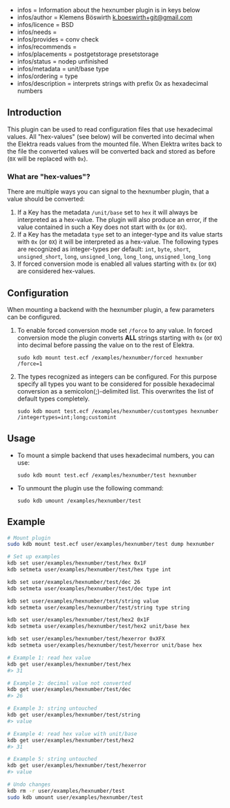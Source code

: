 - infos = Information about the hexnumber plugin is in keys below
- infos/author = Klemens Böswirth <k.boeswirth+git@gmail.com>
- infos/licence = BSD
- infos/needs =
- infos/provides = conv check
- infos/recommends =
- infos/placements = postgetstorage presetstorage
- infos/status = nodep unfinished
- infos/metadata = unit/base type
- infos/ordering = type
- infos/description = interprets strings with prefix 0x as hexadecimal numbers

## Introduction

This plugin can be used to read configuration files that use hexadecimal values. All "hex-values" (see below) will be 
converted into decimal when the Elektra reads values from the mounted file. When Elektra writes back to the file the converted values
will be converted back and stored as before (`0X` will be replaced with `0x`).

### What are "hex-values"?
There are multiple ways you can signal to the hexnumber plugin, that a value should be converted:

1. If a Key has the metadata `/unit/base` set to `hex` it will always be interpreted as a hex-value. The plugin will also produce an error,
   if the value contained in such a Key does not start with `0x` (or `0X`).
2. If a Key has the metadata `type` set to an integer-type and its value starts with `0x` (or `0X`) it will be interpreted as a hex-value.
   The following types are recognized as integer-types per default: `int`, `byte`, `short`, `unsigned_short`, `long`, `unsigned_long`, 
   `long_long`, `unsigned_long_long`
3. If forced conversion mode is enabled all values starting with `0x` (or `0X`) are considered hex-values.

## Configuration

When mounting a backend with the hexnumber plugin, a few parameters can be configured.

1. To enable forced conversion mode set `/force` to any value. In forced conversion mode the plugin converts **ALL** strings starting with 
   `0x` (or `0X`) into decimal before passing the value on to the rest of Elektra.

    ```
    sudo kdb mount test.ecf /examples/hexnumber/forced hexnumber /force=1
    ```

2. The types recognized as integers can be configured. For this purpose specify all types you want to be considered for possible hexadecimal
   conversion as a semicolon(;)-delimited list. This overwrites the list of default types completely.
   
   ```
   sudo kdb mount test.ecf /examples/hexnumber/customtypes hexnumber /integertypes=int;long;customint
   ```

## Usage

- To mount a simple backend that uses hexadecimal numbers, you can use:

    ```
    sudo kdb mount test.ecf /examples/hexnumber/test hexnumber
    ```

- To unmount the plugin use the following command:

    ```
    sudo kdb umount /examples/hexnumber/test
    ```

## Example
```sh
# Mount plugin
sudo kdb mount test.ecf user/examples/hexnumber/test dump hexnumber

# Set up examples
kdb set user/examples/hexnumber/test/hex 0x1F
kdb setmeta user/examples/hexnumber/test/hex type int

kdb set user/examples/hexnumber/test/dec 26
kdb setmeta user/examples/hexnumber/test/dec type int

kdb set user/examples/hexnumber/test/string value
kdb setmeta user/examples/hexnumber/test/string type string

kdb set user/examples/hexnumber/test/hex2 0x1F
kdb setmeta user/examples/hexnumber/test/hex2 unit/base hex

kdb set user/examples/hexnumber/test/hexerror 0xXFX
kdb setmeta user/examples/hexnumber/test/hexerror unit/base hex

# Example 1: read hex value
kdb get user/examples/hexnumber/test/hex
#> 31

# Example 2: decimal value not converted
kdb get user/examples/hexnumber/test/dec
#> 26

# Example 3: string untouched
kdb get user/examples/hexnumber/test/string
#> value

# Example 4: read hex value with unit/base
kdb get user/examples/hexnumber/test/hex2
#> 31

# Example 5: string untouched
kdb get user/examples/hexnumber/test/hexerror
#> value

# Undo changes
kdb rm -r user/examples/hexnumber/test
sudo kdb umount user/examples/hexnumber/test
```